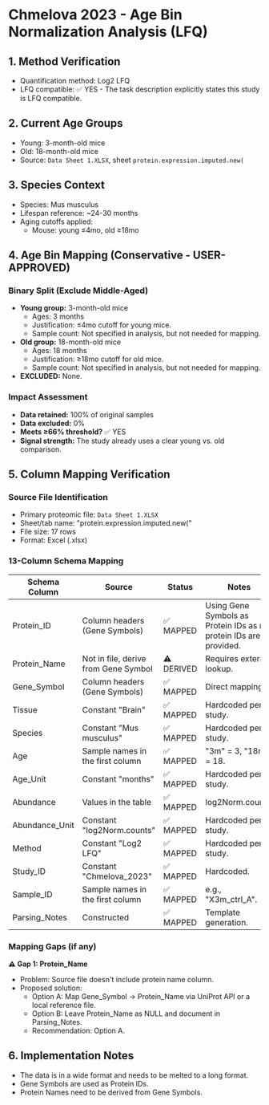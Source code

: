 # Chmelova 2023 - Age Bin Normalization Analysis (LFQ)

## 1. Method Verification
- Quantification method: Log2 LFQ
- LFQ compatible: ✅ YES - The task description explicitly states this study is LFQ compatible.

## 2. Current Age Groups
- Young: 3-month-old mice
- Old: 18-month-old mice
- Source: `Data Sheet 1.XLSX`, sheet `protein.expression.imputed.new(`

## 3. Species Context
- Species: Mus musculus
- Lifespan reference: ~24-30 months
- Aging cutoffs applied:
  - Mouse: young ≤4mo, old ≥18mo

## 4. Age Bin Mapping (Conservative - USER-APPROVED)

### Binary Split (Exclude Middle-Aged)
- **Young group:** 3-month-old mice
  - Ages: 3 months
  - Justification: ≤4mo cutoff for young mice.
  - Sample count: Not specified in analysis, but not needed for mapping.
- **Old group:** 18-month-old mice
  - Ages: 18 months
  - Justification: ≥18mo cutoff for old mice.
  - Sample count: Not specified in analysis, but not needed for mapping.
- **EXCLUDED:** None.

### Impact Assessment
- **Data retained:** 100% of original samples
- **Data excluded:** 0%
- **Meets ≥66% threshold?** ✅ YES
- **Signal strength:** The study already uses a clear young vs. old comparison.

## 5. Column Mapping Verification

### Source File Identification
- Primary proteomic file: `Data Sheet 1.XLSX`
- Sheet/tab name: "protein.expression.imputed.new("
- File size: 17 rows
- Format: Excel (.xlsx)

### 13-Column Schema Mapping

| Schema Column | Source | Status | Notes |
|---------------|--------|--------|-------|
| Protein_ID | Column headers (Gene Symbols) | ✅ MAPPED | Using Gene Symbols as Protein IDs as no protein IDs are provided. |
| Protein_Name | Not in file, derive from Gene Symbol | ⚠️ DERIVED | Requires external lookup. |
| Gene_Symbol | Column headers (Gene Symbols) | ✅ MAPPED | Direct mapping. |
| Tissue | Constant "Brain" | ✅ MAPPED | Hardcoded per study. |
| Species | Constant "Mus musculus" | ✅ MAPPED | Hardcoded per study. |
| Age | Sample names in the first column | ✅ MAPPED | "3m" = 3, "18m" = 18. |
| Age_Unit | Constant "months" | ✅ MAPPED | Hardcoded per study. |
| Abundance | Values in the table | ✅ MAPPED | log2Norm.counts. |
| Abundance_Unit | Constant "log2Norm.counts" | ✅ MAPPED | Hardcoded per study. |
| Method | Constant "Log2 LFQ" | ✅ MAPPED | Hardcoded per study. |
| Study_ID | Constant "Chmelova_2023" | ✅ MAPPED | Hardcoded. |
| Sample_ID | Sample names in the first column | ✅ MAPPED | e.g., "X3m_ctrl_A". |
| Parsing_Notes | Constructed | ✅ MAPPED | Template generation. |

### Mapping Gaps (if any)

**⚠️ Gap 1: Protein_Name**
- Problem: Source file doesn't include protein name column.
- Proposed solution:
  - Option A: Map Gene_Symbol → Protein_Name via UniProt API or a local reference file.
  - Option B: Leave Protein_Name as NULL and document in Parsing_Notes.
  - Recommendation: Option A.

## 6. Implementation Notes
- The data is in a wide format and needs to be melted to a long format.
- Gene Symbols are used as Protein IDs.
- Protein Names need to be derived from Gene Symbols.

